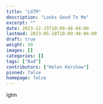 ```yaml
---
title: "LGTM"
description: "Looks Good To Me"
excerpt: ""
date: 2023-12-15T10:09:48-04:00
lastmod: 2023-05-18T10:09:48-04:00
draft: true
weight: 50
images: []
categories: []
tags: ["Bad"]
contributors: ["Helen Kershaw"]
pinned: false
homepage: false
---
```


lgtm

